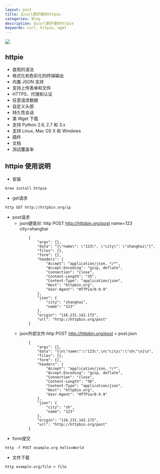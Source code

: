 ```yaml
---
layout: post
title: 比curl更好使的httpie
categories: Blog
description: 比curl更好使的httpie
keywords: curl, httpie, wget
---
```


![](https://httpie.org/static/img/httpie2.png?v=72661be530fde9d07e03be9df60312da)
## httpie

+ 直观的语法
+ 格式化和色彩化的终端输出
+ 内置 JSON 支持
+ 支持上传表单和文件
+ HTTPS、代理和认证
+ 任意请求数据
+ 自定义头部
+ 持久性会话
+ 类 Wget 下载
+ 支持 Python 2.6, 2.7 和 3.x
+ 支持 Linux, Mac OS X 和 Windows
+ 插件
+ 文档
+ 测试覆盖率

## httpie 使用说明

+ 安装

```
brew install httpie
``` 

+ get请求

```
http GET http://httpbin.org/ip
```

+ post请求
	+ json键值对: http POST http://httpbin.org/post name=123 city=shanghai
		```
			{
			    "args": {},
			    "data": "{\"name\": \"123\", \"city\": \"shanghai\"}",
			    "files": {},
			    "form": {},
			    "headers": {
			        "Accept": "application/json, */*",
			        "Accept-Encoding": "gzip, deflate",
			        "Connection": "close",
			        "Content-Length": "35",
			        "Content-Type": "application/json",
			        "Host": "httpbin.org",
			        "User-Agent": "HTTPie/0.9.9"
			    },
			    "json": {
			        "city": "shanghai",
			        "name": "123"
			    },
			    "origin": "116.231.142.172",
			    "url": "http://httpbin.org/post"
			}
		```
	+ json外部文件:http POST http://httpbin.org/post < post.json
		```
			{
			    "args": {},
			    "data": "{\n\"name\":\"123\",\n\"city\":\"sh\"\n}\n",
			    "files": {},
			    "form": {},
			    "headers": {
			        "Accept": "application/json, */*",
			        "Accept-Encoding": "gzip, deflate",
			        "Connection": "close",
			        "Content-Length": "36",
			        "Content-Type": "application/json",
			        "Host": "httpbin.org",
			        "User-Agent": "HTTPie/0.9.9"
			    },
			    "json": {
			        "city": "sh",
			        "name": "123"
			    },
			    "origin": "116.231.142.172",
			    "url": "http://httpbin.org/post"
			}

		```
+ form提交

```
http -f POST example.org hello=World
```
+ 文件下载

```
http example.org/file > file
```